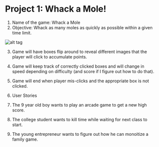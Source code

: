 # Project 1: Whack a Mole!

1. Name of the game: Whack a Mole
2. Objective: Whack as many moles as quickly as possible within a given time limit.


![alt tag](https://github.com/ajchan11/projectOne/blob/master/wireFrame1.png)


3. Game will have boxes flip around to reveal different images that the player will click to accumulate points. 

4. Game will keep track of correctly clicked boxes and will change in speed depending on difficulty (and score if I figure out how to do that).

5. Game will end when player mis-clicks and the appropriate box is not clicked. 

6. User Stories 
  1. The 9 year old boy wants to play an arcade game to get a new high score.
  2. The college student wants to kill time while waiting for next class to start.
  3. The young entrepreneur wants to figure out how he can monoitize a family game.


